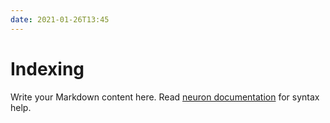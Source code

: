 ```yaml
---
date: 2021-01-26T13:45
---
```


# Indexing

Write your Markdown content here. Read [neuron documentation](https://neuron.zettel.page/2011404.html) for syntax help.

